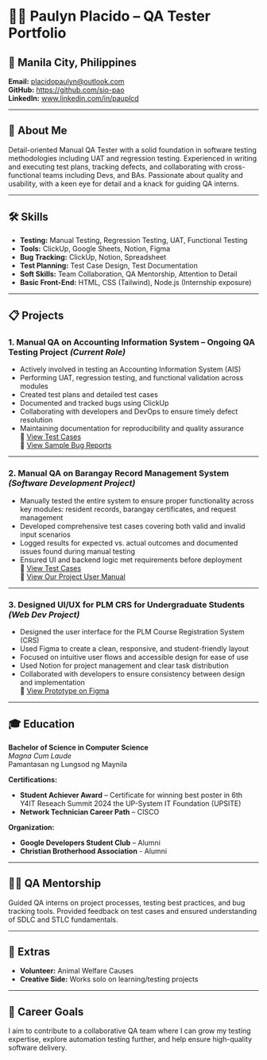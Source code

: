 # 👩‍💻 Paulyn Placido – QA Tester Portfolio

## 📍 Manila City, Philippines  
**Email:** placidopaulyn@outlook.com  
**GitHub:** https://github.com/sio-pao  
**LinkedIn:** www.linkedin.com/in/pauplcd  

---

## 🧩 About Me

Detail-oriented Manual QA Tester with a solid foundation in software testing methodologies including UAT and regression testing. Experienced in writing and executing test plans, tracking defects, and collaborating with cross-functional teams including Devs, and BAs. Passionate about quality and usability, with a keen eye for detail and a knack for guiding QA interns.

---

## 🛠️ Skills

- **Testing:** Manual Testing, Regression Testing, UAT, Functional Testing  
- **Tools:** ClickUp, Google Sheets, Notion, Figma  
- **Bug Tracking:** ClickUp, Notion, Spreadsheet  
- **Test Planning:** Test Case Design, Test Documentation  
- **Soft Skills:** Team Collaboration, QA Mentorship, Attention to Detail  
- **Basic Front-End:** HTML, CSS (Tailwind), Node.js (Internship exposure)

---

## 📋 Projects

### 1. **Manual QA on Accounting Information System – Ongoing QA Testing Project** *(Current Role)*
- Actively involved in testing an Accounting Information System (AIS)
- Performing UAT, regression testing, and functional validation across modules
- Created test plans and detailed test cases  
- Documented and tracked bugs using ClickUp  
- Collaborating with developers and DevOps to ensure timely defect resolution
- Maintaining documentation for reproducibility and quality assurance  
🔗 [View Test Cases](https://github.com/sio-pao/qa-portfolio/blob/main/Makati%20AIS%20Bug%20Tracker.xlsx)  
🔗 [View Sample Bug Reports](https://github.com/sio-pao/qa-portfolio/blob/main/Bug%20Reports%20using%20ClickUp%20Tool.pdf)

---

### 2. **Manual QA on Barangay Record Management System** *(Software Development Project)*  
- Manually tested the entire system to ensure proper functionality across key modules: resident records, barangay certificates, and request management
- Developed comprehensive test cases covering both valid and invalid input scenarios
- Logged results for expected vs. actual outcomes and documented issues found during manual testing
- Ensured UI and backend logic met requirements before deployment  
🔗 [View Test Cases](https://github.com/sio-pao/qa-portfolio/blob/main/BRMS-Test-Cases.xlsx)  
🔗 [View Our Project User Manual](https://github.com/sio-pao/qa-portfolio/blob/main/BRMS-User-Manual.pdf)

---

### 3. **Designed UI/UX for PLM CRS for Undergraduate Students** *(Web Dev Project)*  
- Designed the user interface for the PLM Course Registration System (CRS)
- Used Figma to create a clean, responsive, and student-friendly layout
- Focused on intuitive user flows and accessible design for ease of use
- Used Notion for project management and clear task distribution
- Collaborated with developers to ensure consistency between design and implementation  
🔗 [View Prototype on Figma](https://www.figma.com/proto/ycJyjJg0kq22FgiUI3paHN/PLM-CRS--Undergrad---Grad-?node-id=1121-11197&t=HgjUf8ARc0jSrKuW-1&scaling=scale-down&content-scaling=fixed&page-id=0%3A1&starting-point-node-id=227%3A2372&show-proto-sidebar=1)

---

## 🎓 Education

**Bachelor of Science in Computer Science**  
*Magna Cum Laude*  
Pamantasan ng Lungsod ng Maynila

**Certifications:**
- **Student Achiever Award** – Certificate for winning best poster in 6th Y4IT Reseach Summit 2024 the UP-System IT Foundation (UPSITE)  
- **Network Technician Career Path** – CISCO

**Organization:**
- **Google Developers Student Club** – Alumni
- **Christian Brotherhood Association** - Alumni

---

## 👩‍🏫 QA Mentorship

Guided QA interns on project processes, testing best practices, and bug tracking tools. Provided feedback on test cases and ensured understanding of SDLC and STLC fundamentals.

---

## 🐾 Extras

- **Volunteer:** Animal Welfare Causes  
- **Creative Side:** Works solo on learning/testing projects  

---

## 📌 Career Goals

I aim to contribute to a collaborative QA team where I can grow my testing expertise, explore automation testing further, and help ensure high-quality software delivery.

